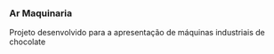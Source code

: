 <h3>Ar Maquinaria</h3>
<p>Projeto desenvolvido para a apresentação de máquinas industriais de chocolate</p>
